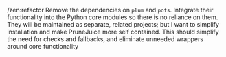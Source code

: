 /zen:refactor
Remove the dependencies on `plum` and `pots`. Integrate their functionality into the Python core modules so there is no reliance on them. They will be maintained as separate, related projects; but I want to simplify installation and make PruneJuice more self contained. This should simplify the need for checks and fallbacks, and eliminate unneeded wrappers around core functionality
